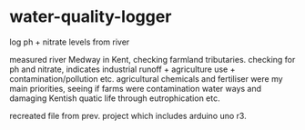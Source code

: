 # water-quality-logger
log ph + nitrate levels from river

measured river Medway in Kent, checking farmland tributaries.
checking for ph and nitrate, indicates industrial runoff + agriculture use + contamination/pollution etc.
agricultural chemicals and fertiliser were my main priorities, seeing if farms were contamination water ways and damaging Kentish quatic life through eutrophication etc.

recreated file from prev. project which includes arduino uno r3.
